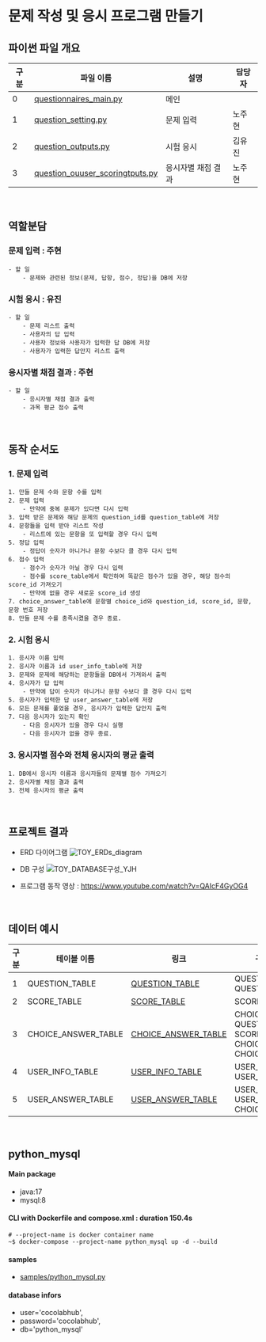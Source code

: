# 문제 작성 및 응시 프로그램 만들기

<h2>파이썬 파일 개요</h2>

|구분| 파일 이름|설명|담당자|
|--|--|--|--|
|0|[questionnaires_main.py](docs/questionnaires_main.py)|메인 ||
|1|[question_setting.py](docs/question_setting.py)|문제 입력|노주현|
|2| [question_outputs.py](docs/question_outputs.py)|시험 응시|김유진|
|3| [question_ouuser_scoringtputs.py](docs/user_scoring.py) |응시자별 채점 결과|노주현|

<br>

## 역할분담
###  문제 입력 : 주현
```
- 할 일
    - 문제와 관련된 정보(문제, 답항, 점수, 정답)을 DB에 저장
``` 

### 시험 응시 : 유진
```
- 할 일 
    - 문제 리스트 출력
    - 사용자의 답 입력
    - 사용자 정보와 사용자가 입력한 답 DB에 저장
    - 사용자가 입력한 답안지 리스트 출력
```

### 응시자별 채점 결과 : 주현
```
- 할 일 
    - 응시자별 채점 결과 출력
    - 과목 평균 점수 출력
```
<br>

## 동작 순서도
### 1. 문제 입력
    1. 만들 문제 수와 문항 수를 입력
    2. 문제 입력
        - 만약에 중복 문제가 있다면 다시 입력
    3. 입력 받은 문제와 해당 문제의 question_id를 question_table에 저장
    4. 문항들을 입력 받아 리스트 작성
        - 리스트에 있는 문항을 또 입력할 경우 다시 입력
    5. 정답 입력
        - 정답이 숫자가 아니거나 문항 수보다 클 경우 다시 입력
    6. 점수 입력
        - 점수가 숫자가 아닐 경우 다시 입력
        - 점수를 score_table에서 확인하여 똑같은 점수가 있을 경우, 해당 점수의 score_id 가져오기
        - 만약에 없을 경우 새로운 score_id 생성
    7. choice_answer_table에 문항별 choice_id와 question_id, score_id, 문항, 문항 번호 저장
    8. 만들 문제 수를 충족시켰을 경우 종료.

### 2. 시험 응시
    1. 응시자 이름 입력
    2. 응시자 이름과 id user_info_table에 저장
    3. 문제와 문제에 해당하는 문항들을 DB에서 가져와서 출력
    4. 응시자가 답 입력
        - 만약에 답이 숫자가 아니거나 문항 수보다 클 경우 다시 입력
    5. 응시자가 입력한 답 user_answer_table에 저장
    6. 모든 문제를 풀었을 경우, 응시자가 입력한 답안지 출력
    7. 다음 응시자가 있는지 확인
        - 다음 응시자가 있을 경우 다시 실행
        - 다음 응시자가 없을 경우 종료.

### 3. 응시자별 점수와 전체 응시자의 평균 출력
    1. DB에서 응시자 이름과 응시자들의 문제별 점수 가져오기
    2. 응시자별 채점 결과 출력
    3. 전체 응시자의 평균 출력

<br>

## 프로젝트 결과
- ERD 다이어그램
![TOY_ERDs_diagram](https://github.com/nohjuhyeon/toy_ERDs/assets/151099474/89dec672-c1a5-47a6-a56c-618a9b0c16ce)
- DB 구성
![TOY_DATABASE구성_YJH](https://github.com/nohjuhyeon/toy_ERDs/assets/151099474/5069d6c9-e9f7-43b6-b000-405e1ecff69f)

- 프로그램 동작 영상 : https://www.youtube.com/watch?v=QAIcF4GyOG4

<br>

<h2>데이터 예시</h2>

|구분|테이블 이름|링크|구성 컬럼|
|--|--|--|--|
|1|QUESTION_TABLE|[QUESTION_TABLE](DATABASE/TOY_ERDs_QUESTION_TABLE.csv)|QUESTION_ID, QUESTION|
|2|SCORE_TABLE|[SCORE_TABLE](DATABASE/TOY_ERDs_SCORE_TABLE.csv)|SCORE_ID, SCORE|
|3|CHOICE_ANSWER_TABLE|[CHOICE_ANSWER_TABLE](DATABASE/TOY_ERDs_CHOICE_ANSWER_TABLE.csv)|CHOICE_ID, QUESTION_ID, SCORE_ID, CHOICE, CHOICE_NUMBER|
|4|USER_INFO_TABLE|[USER_INFO_TABLE](DATABASE/TOY_ERDs_USER_INFO_TABLE.csv)|USER_ID, USER_NAME|
|5|USER_ANSWER_TABLE|[USER_ANSWER_TABLE](DATABASE/TOY_ERDs_USER_ANSWER_TABLE.csv)|USER_ANSWER_ID, USER_ID, CHOICE_ID|


<br>

## python_mysql
#### Main package
- java:17
- mysql:8

#### CLI with Dockerfile and compose.xml : duration 150.4s
```
# --project-name is docker container name
~$ docker-compose --project-name python_mysql up -d --build
```
#### samples
- [samples/python_mysql.py](./samples/python_mysql.py)

#### database infors
+ user='cocolabhub',
+ password='cocolabhub',
+ db='python_mysql'


